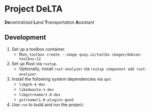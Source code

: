 # Project DeLTA

**De**centralized **L**and **T**ransportation **A**ssistant

## Development

1. Set up a toolbox container.
   - Run, `toolbox create --image quay.io/toolbx-images/debian-toolbox:12`
2. Set up Rust via `rustup`.
   - Optionally, install `rust-analyzer` via `rustup component add rust-analyzer`.
3. Install the following system dependencies via `apt`:
   - `libgtk-4-dev`
   - `libadwaita-1-dev`
   - `libgstreamer1.0-dev`
   - `gstreamer1.0-plugins-good`
4. Use `run` to build and run the project.
